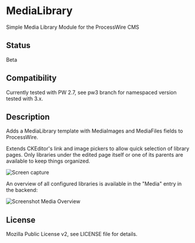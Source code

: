 # MediaLibrary
Simple Media Library Module for the ProcessWire CMS

## Status

Beta

## Compatibility

Currently tested with PW 2.7, see pw3 branch for namespaced version tested with 3.x.

## Description

Adds a MediaLibrary template with MediaImages and MediaFiles fields to ProcessWire.

Extends CKEditor's link and image pickers to allow quick selection of library pages. Only libraries under the edited page itself or one of its parents are available to keep things organized.

![Screen capture](https://bitpoet.github.io/img/medialibrarycapture.gif)

An overview of all configured libraries is available in the "Media" entry in the backend:

![Screenshot Media Overview](https://bitpoet.github.io/img/medialibrary.png)

## License

Mozilla Public License v2, see LICENSE file for details.
